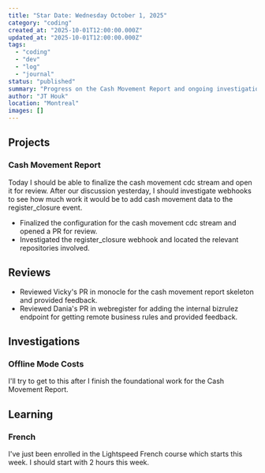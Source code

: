 ```yaml
---
title: "Star Date: Wednesday October 1, 2025"
category: "coding"
created_at: "2025-10-01T12:00:00.000Z"
updated_at: "2025-10-01T12:00:00.000Z"
tags:
  - "coding"
  - "dev"
  - "log"
  - "journal"
status: "published"
summary: "Progress on the Cash Movement Report and ongoing investigations into offline mode costs."
author: "JT Houk"
location: "Montreal"
images: []
---
```


## Projects

### Cash Movement Report

Today I should be able to finalize the cash movement cdc stream and open it for review.
After our discussion yesterday, I should investigate webhooks to see how much work it would be to add cash movement data to the register_closure event.

- Finalized the configuration for the cash movement cdc stream and opened a PR for review.
- Investigated the register_closure webhook and located the relevant repositories involved.

## Reviews

- Reviewed Vicky's PR in monocle for the cash movement report skeleton and provided feedback.
- Reviewed Dania's PR in webregister for adding the internal bizrulez endpoint for getting remote business rules and provided feedback.

## Investigations

### Offline Mode Costs

I'll try to get to this after I finish the foundational work for the Cash Movement Report.

## Learning

### French

I've just been enrolled in the Lightspeed French course which starts this week. I should start with 2 hours this week.

